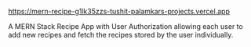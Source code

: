 https://mern-recipe-g1lk35zzs-tushit-palamkars-projects.vercel.app

A MERN Stack Recipe App with User Authorization allowing each user to add new recipes and fetch the recipes stored by the user individually.

